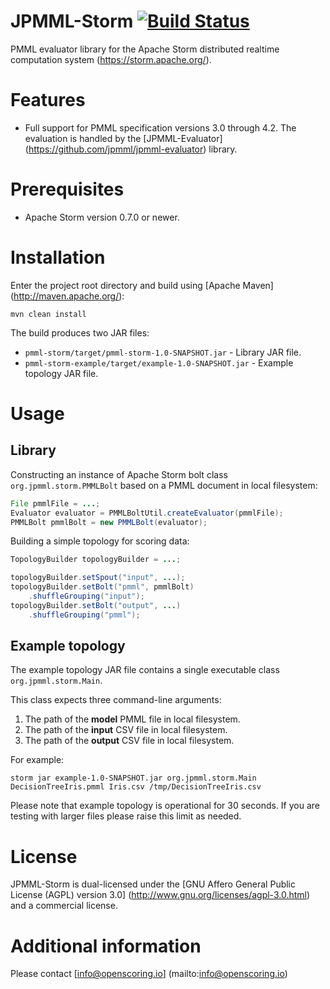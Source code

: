 JPMML-Storm [![Build Status](https://travis-ci.org/jpmml/jpmml-storm.png?branch=master)](https://travis-ci.org/jpmml/jpmml-storm)
===========

PMML evaluator library for the Apache Storm distributed realtime computation system (https://storm.apache.org/).

# Features #

* Full support for PMML specification versions 3.0 through 4.2. The evaluation is handled by the [JPMML-Evaluator] (https://github.com/jpmml/jpmml-evaluator) library.

# Prerequisites #

* Apache Storm version 0.7.0 or newer.

# Installation #

Enter the project root directory and build using [Apache Maven] (http://maven.apache.org/):
```
mvn clean install
```

The build produces two JAR files:
* `pmml-storm/target/pmml-storm-1.0-SNAPSHOT.jar` - Library JAR file.
* `pmml-storm-example/target/example-1.0-SNAPSHOT.jar` - Example topology JAR file.

# Usage #

## Library ##

Constructing an instance of Apache Storm bolt class `org.jpmml.storm.PMMLBolt` based on a PMML document in local filesystem:
```java
File pmmlFile = ...;
Evaluator evaluator = PMMLBoltUtil.createEvaluator(pmmlFile);
PMMLBolt pmmlBolt = new PMMLBolt(evaluator);
```

Building a simple topology for scoring data:
```java
TopologyBuilder topologyBuilder = ...;

topologyBuilder.setSpout("input", ...);
topologyBuilder.setBolt("pmml", pmmlBolt)
	.shuffleGrouping("input");
topologyBuilder.setBolt("output", ...)
	.shuffleGrouping("pmml");
```

## Example topology ##

The example topology JAR file contains a single executable class `org.jpmml.storm.Main`.

This class expects three command-line arguments:

1. The path of the **model** PMML file in local filesystem.
2. The path of the **input** CSV file in local filesystem.
3. The path of the **output** CSV file in local filesystem.

For example:
```
storm jar example-1.0-SNAPSHOT.jar org.jpmml.storm.Main DecisionTreeIris.pmml Iris.csv /tmp/DecisionTreeIris.csv
```

Please note that example topology is operational for 30 seconds. If you are testing with larger files please raise this limit as needed.

# License #

JPMML-Storm is dual-licensed under the [GNU Affero General Public License (AGPL) version 3.0] (http://www.gnu.org/licenses/agpl-3.0.html) and a commercial license.

# Additional information #

Please contact [info@openscoring.io] (mailto:info@openscoring.io)
